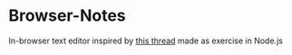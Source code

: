 # Browser-Notes

In-browser text editor inspired by [this thread](https://coderwall.com/p/lhsrcq) made as exercise in Node.js